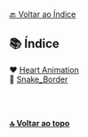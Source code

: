 
<br>[🔙 Voltar ao Índice](./README.md)<br>

## 📚 Índice

❤️
 [Heart Animation](pages/materiais-gratuitos-para-sites.br.md#-imagens)<br>
 🐍 [Snake_Border]()<br>


<br>
<br>

<b>[🔝 Voltar ao topo](#-índice)<b>
